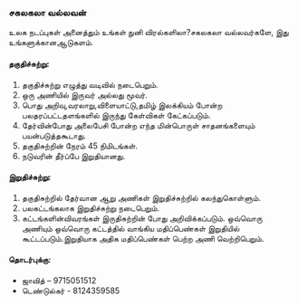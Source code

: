 ### சகலகலா வல்லவன்
உலக நடப்புகள் அனைத்தும் உங்கள் நுனி விரல்களிலா?சகலகலா வல்லவர்களே, இது உங்களுக்கானஆடுகளம்.

#### தகுதிச்சுற்று:
   1. தகுதிச்சுற்று எழுத்து வடிவில் நடைபெறும்.
   2. ஒரு அணியில் இருவர் அல்லது மூவர்.
   3. பொது அறிவு,வரலாறு,விளையாட்டு,தமிழ் இலக்கியம் போன்ற பலதரப்பட்டதளங்களில் இருந்து கேள்விகள் கேட்கப்படும்.
   4. தேர்வின்போது அலைபேசி போன்ற எந்த மின்பொருள் சாதனங்களையும் பயன்படுத்தகூடாது.
   5. தகுதிசுற்றின் நேரம் 45  நிமிடங்கள்.
   6. நடுவரின் தீர்ப்பே இறுதியானது.

#### இறுதிச்சுற்று:
   1. தகுதிசுற்றில் தேர்வான ஆறு அணிகள் இறுதிச்சுற்றில் கலந்துகொள்ளும்.
   2. பலகட்டங்கலாக இறுதிச்சுற்று நடைபெறும்.
   3. கட்டங்களின்விவரங்கள் இருதிசுற்றின் போது அறிவிக்கப்படும்.
ஒவ்வொரு அணியும் ஒவ்வொரு கட்டத்தில் வாங்கிய மதிப்பெண்கள் இறுதியில் கூட்டப்படும்.இறுதியாக அதிக மதிப்பெண்கள் பெற்ற அணி வெற்றிபெறும். 
  
#### தொடர்புக்கு: 
 * ஜாவித் – 9715051512
 * டெண்டுல்கர் - 8124359585 